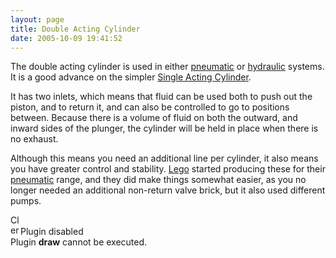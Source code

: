 ```yaml
---
layout: page
title: Double Acting Cylinder
date: 2005-10-09 19:41:52
---
```

<p>The double acting cylinder is used in either <a class="wiki" href="/wiki/pneumatic.html" title="Use of air to operate and power actuators">pneumatic</a> or <a class="wiki" href="/wiki/hydraulic.html" title="Hydraulic">hydraulic</a> systems. It is a good advance on the simpler <a class="wiki" href="/wiki/single_acting_cylinder.html" title="A fluidic actuator with a spring operated return">Single Acting Cylinder</a>.
</p>
<p>It has two inlets, which means that fluid can be used both to push out the piston, and to return it, and can also be controlled to go to positions between. Because there is a volume of fluid on both the outward, and inward sides of the plunger, the cylinder will be held in place when there is no exhaust.
</p>
<p>Although this means you need an additional line per cylinder, it also means you have greater control and stability. <a class="wiki" href="/wiki/lego.html" title="The best known construction toy">Lego</a> started producing these for their <a class="wiki" href="/wiki/pneumatic.html" title="Use of air to operate and power actuators">pneumatic</a> range, and they did make things somewhat easier, as you no longer needed an additional non-return valve brick, but it also used different pumps.
</p>
<div class="clearfix rbox error"><img alt="Close" class="rbox-close img-responsive" height="16" onclick="$(this).parent().fadeOut();" src="img/icons/close.png" title="Close" width="16"/><div class="rbox-title"><img alt="error" class="icon img-responsive" height="16" src="img/icons/information.png" title="error" width="16"/><span>Plugin disabled</span></div><div class="rbox-data">Plugin <strong>draw</strong> cannot be executed.</div></div>
